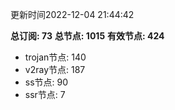 更新时间2022-12-04 21:44:42

**总订阅: 73**
**总节点: 1015**
**有效节点: 424**
- trojan节点: 140
- v2ray节点: 187
- ss节点: 90
- ssr节点: 7
